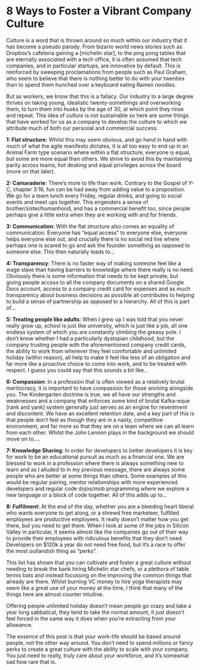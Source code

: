# 8 Ways to Foster a Vibrant Company Culture

Culture is a word that is thrown around so much within our industry that it has become a pseudo parody. From bizarro world news stories such as Dropbox’s cafeteria gaining a [michelin star], to the ping pong tables that are eternally associated with a tech office, it is often assumed that tech companies, and in particular startups, are innovative by default. This is reinforced by sweeping proclamations from people such as Paul Graham, who seem to believe that there is nothing better to do with your twenties than to spend them hunched over a keyboard eating Ramen noodles.

But as workers, we know that this is a fallacy. Our industry to a large degree thrives on taking young, idealistic twenty-somethings and overworking them, to turn them into husks by the age of 30, at which point they rinse and repeat. This idea of _culture_ is not sustainable so here are some things that have worked for us as a company to develop the culture to which we attribute much of both our personal and commercial success.

**1: Flat structure**: Whilst this may seem obvious, and go hand in hand with much of what the agile manifesto dictates, it is all too easy to end up in an Animal Farm type scenario where within a flat structure, everyone is equal, but some are more equal than others. We strive to avoid this by maintaining parity across teams, hot desking and equal privileges across the board (more on that later).

**2: Camaraderie**: There’s more to life than work. Contrary to the Gospel of Y-C, chapter 3:16, fun can be had away from adding value to a proposition. We go for a team lunch every Friday, regular drinks, and going to social events and meet ups together. This engenders a sense of brother/sister/humanhood, and has a commercial benefit too, since people perhaps give a little extra when they are working with and for friends.

**3: Communication**: With the flat structure also comes an equality of communication. Everyone has “equal access” to everyone else, everyone helps everyone else out, and crucially there is no social red line where perhaps one is scared to go and ask the founder something as opposed to someone else. This then naturally leads to…

**4: Transparency**: There is no faster way of making someone feel like a wage slave than having barriers to knowledge where there really is no need. Obviously there is some information that needs to be kept private, but giving people access to all the company documents on a shared Google Docs account, access to a company credit card for expenses and as much transparency about business decisions as possible all contributes to helping to build a sense of partnership as opposed to a hierarchy. All of this is part of…

**5: Treating people like adults**: When I grew up I was told that you never really grow up, school is just like university, which is just like a job, all one endless system of which you are constantly climbing the greasy pole. I don’t know whether I had a particularly dystopian childhood, but the company trusting people with the aforementioned company credit cards, the ability to work from wherever they feel comfortable and unlimited holiday (within reason), all help to make it feel like less of an obligation and far more like a proactive choice to come into work, and to be treated with respect. I guess you could say that this sounds a bit like…

**6: Compassion**: In a profession that is often viewed as a relatively brutal meritocracy, it is important to have compassion for those working alongside you. The Kindergarten doctrine is true, we all have our strengths and weaknesses and a company that enforces some kind of brutal Kafka-eque [rank and yank] system generally just serves as an engine for resentment and discontent. We have an excellent retention date, and a key part of this is that people don’t feel as though they are in a nasty, competitive environment, and far more so that they are on a team where we can all learn from each other. Whilst the John Lennon plays in the background we should move on to….

**7: Knowledge Sharing**: In order for developers to better developers it is key for work to be an educational pursuit as much as a financial one. We are blessed to work in a profession where there is always something new to learn and as I alluded to in my previous message, there are always some people who are better at some things than others. Some examples of this would be regular pairing, mentor relationships with more experienced developers and regular code dojos/mob programming where we explore a new language or a block of code together. All of this adds up to…

**8: Fulfilment**: At the end of the day, whether you are a bleeding heart liberal who wants everyone to get along, or a shrewd free marketeer, fulfilled employees are productive employees. It really doesn’t matter how you get there, but you need to get there. When I look at some of the jobs in Silicon Valley in particular, it seems almost like the companies go out of their way to provide their employees with ridiculous benefits that they don’t need. Developers on $120k a year do not need free food, but it’s a race to offer the most outlandish thing as “perks”.

This list has shown that you can cultivate and foster a great culture without needing to break the bank hiring Michelin star chefs, or a plethora of table tennis bats and instead focussing on the improving the common things that already are there. Whilst burning VC money to hire yoga therapists may seem like a great use of your money at the time, I think that many of the things here are almost counter intuitive.

Offering people unlimited holiday doesn’t mean people go crazy and take a year long sabbatical, they tend to take the normal amount, it just doesn’t feel forced in the same way it does when you’re extracting from your allowance.

The essence of this post is that your work-life should be based around people, not the other way around. You don’t need to spend millions or fancy perks to create a great culture with the ability to scale with your company. You just need to really, truly care about your workforce, and it’s somewhat sad how rare that is.


